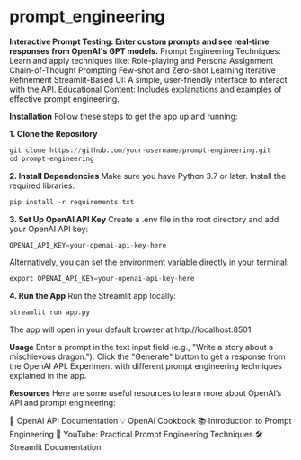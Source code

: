 # prompt_engineering
**Interactive Prompt Testing: Enter custom prompts and see real-time responses from OpenAI's GPT models.**
Prompt Engineering Techniques: Learn and apply techniques like:
Role-playing and Persona Assignment
Chain-of-Thought Prompting
Few-shot and Zero-shot Learning
Iterative Refinement
Streamlit-Based UI: A simple, user-friendly interface to interact with the API.
Educational Content: Includes explanations and examples of effective prompt engineering.

**Installation**
Follow these steps to get the app up and running:

**1. Clone the Repository**
```python
git clone https://github.com/your-username/prompt-engineering.git
cd prompt-engineering

```
**2. Install Dependencies**
Make sure you have Python 3.7 or later. Install the required libraries:
```python
pip install -r requirements.txt

```
**3. Set Up OpenAI API Key**
Create a .env file in the root directory and add your OpenAI API key:
```python
OPENAI_API_KEY=your-openai-api-key-here
```
Alternatively, you can set the environment variable directly in your terminal:
```python
export OPENAI_API_KEY=your-openai-api-key-here
```
**4. Run the App**
Run the Streamlit app locally:
```python
streamlit run app.py
```
The app will open in your default browser at http://localhost:8501.

**Usage**
Enter a prompt in the text input field (e.g., "Write a story about a mischievous dragon.").
Click the "Generate" button to get a response from the OpenAI API.
Experiment with different prompt engineering techniques explained in the app.

**Resources**
Here are some useful resources to learn more about OpenAI’s API and prompt engineering:

📖 OpenAI API Documentation
💡 OpenAI Cookbook
📚 Introduction to Prompt Engineering
🎥 YouTube: Practical Prompt Engineering Techniques
🛠 Streamlit Documentation